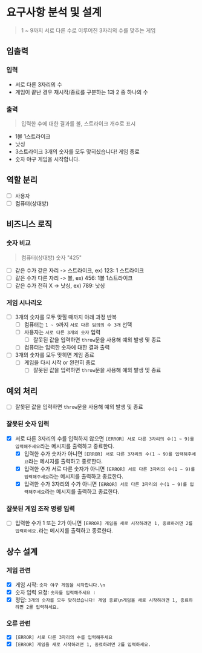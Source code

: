 # 요구사항 분석 및 설계
> 1 ~ 9까지 서로 다른 수로 이루어진 3자리의 수를 맞추는 게임

## 입출력
### 입력
- 서로 다른 3자리의 수
- 게임이 끝난 경우 재시작/종료를 구분하는 1과 2 중 하나의 수
### 출력
> 입력한 수에 대한 결과를 볼, 스트라이크 개수로 표시
- 1볼 1스트라이크
- 낫싱
- 3스트라이크
  3개의 숫자를 모두 맞히셨습니다! 게임 종료
- 숫자 야구 게임을 시작합니다.

## 역할 분리
- [ ] 사용자
- [ ] 컴퓨터(상대방)

## 비즈니스 로직
### 숫자 비교
> 컴퓨터(상대방) 숫자 "425"
- [ ] 같은 수가 같은 자리 -> 스트라이크, ex) 123: 1 스트라이크
- [ ] 같은 수가 다른 자리 -> 볼, ex) 456: 1볼 1스트라이크
- [ ] 같은 수가 전혀 X -> 낫싱, ex) 789: 낫싱

### 게임 시나리오
- [ ] 3개의 숫자를 모두 맞힐 때까지 아래 과정 반복
  - [ ] 컴퓨터는 `1 ~ 9`까지 `서로 다른 임의의 수 3개` 선택
  - [ ] 사용자는 `서로 다른 3개의 숫자` 입력
    - [ ] 잘못된 값을 입력하면 `throw`문을 사용해 예외 발생 및 종료
  - [ ] 컴퓨터는 입력한 숫자에 대한 결과 출력
- [ ] 3개의 숫자를 모두 맞히면 게임 종료
  - [ ] 게임을 다시 시작 or 완전히 종료
    - [ ] 잘못된 값을 입력하면 `throw`문을 사용해 예외 발생 및 종료

## 예외 처리
- [ ] 잘못된 값을 입력하면 `throw`문을 사용해 예외 발생 및 종료

### 잘못된 숫자 입력
- [x] 서로 다른 3자리의 수를 입력하지 않으면 `[ERROR] 서로 다른 3자리의 수(1 ~ 9)를 입력해주세요`라는 메시지를 출력하고 종료한다.
  - [x] 입력한 수가 숫자가 아니면 `[ERROR] 서로 다른 3자리의 수(1 ~ 9)를 입력해주세요`라는 메시지를 출력하고 종료한다.
  - [x] 입력한 수가 서로 다른 숫자가 아니면 `[ERROR] 서로 다른 3자리의 수(1 ~ 9)를 입력해주세요`라는 메시지를 출력하고 종료한다.
  - [x] 입력한 수가 3자리의 수가 아니면 `[ERROR] 서로 다른 3자리의 수(1 ~ 9)를 입력해주세요`라는 메시지를 출력하고 종료한다.

### 잘못된 게임 조작 명령 입력
- [ ] 입력한 수가 1 또는 2가 아니면 `[ERROR] 게임을 새로 시작하려면 1, 종료하려면 2를 입력하세요.`라는 메시지를 출력하고 종료한다.

## 상수 설계
### 게임 관련
- [x] 게임 시작: `숫자 야구 게임을 시작합니다.\n`
- [x] 숫자 입력 요청: `숫자를 입력해주세요 : `
- [x] 정답: `3개의 숫자를 모두 맞히셨습니다! 게임 종료\n게임을 새로 시작하려면 1, 종료하려면 2를 입력하세요.`

### 오류 관련
- [x] `[ERROR] 서로 다른 3자리의 수를 입력해주세요`
- [x] `[ERROR] 게임을 새로 시작하려면 1, 종료하려면 2를 입력하세요.`
